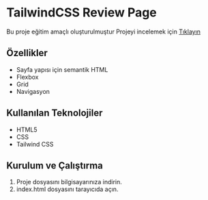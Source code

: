 # TailwindCSS Review Page

Bu proje eğitim amaçlı oluşturulmuştur
Projeyi incelemek için [Tıklayın](https://nefiinef.github.io/hafta-4/TailwindCS-Review-Page/)

## Özellikler
* Sayfa yapısı için semantik HTML 
* Flexbox
* Grid
* Navigasyon

## Kullanılan Teknolojiler
- HTML5
- CSS
- Tailwind CSS
  


## Kurulum ve Çalıştırma
1. Proje dosyasını bilgisayarınıza indirin.
2. index.html dosyasını tarayıcıda açın.
